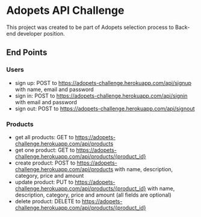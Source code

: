 # Adopets API Challenge

This project was created to be part of Adopets selection process to Back-end developer position.

## End Points

### Users

- sign up: POST to https://adopets-challenge.herokuapp.com/api/signup with name, email and password
- sign in: POST to https://adopets-challenge.herokuapp.com/api/signin with email and password
- sign out: POST to https://adopets-challenge.herokuapp.com/api/signout

### Products

- get all products: GET to https://adopets-challenge.herokuapp.com/api/products
- get one product: GET to https://adopets-challenge.herokuapp.com/api/products/{product_id}
- create product: POST to https://adopets-challenge.herokuapp.com/api/products with name, description, category, price and amount
- update product: PUT to https://adopets-challenge.herokuapp.com/api/products/{product_id} with name, description, category, price and amount (all fields are optional)
- delete product: DELETE to https://adopets-challenge.herokuapp.com/api/products/{product_id}
